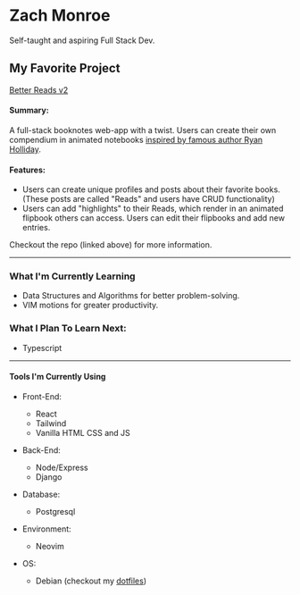 # Zach Monroe

Self-taught and aspiring Full Stack Dev.

## My Favorite Project
[Better Reads v2](https://github.com/zach-monroe/betterReadsv2)

#### Summary:
A full-stack booknotes web-app with a twist.
Users can create their own compendium in animated notebooks [inspired by famous author Ryan Holliday](https://www.youtube.com/watch?v=gT1EExZkzMM).

#### Features:
- Users can create unique profiles and posts about their favorite books. (These posts are called "Reads" and users have CRUD functionality)
- Users can add "highlights" to their Reads, which render in an animated flipbook others can access. Users can edit their flipbooks and add new entries.

Checkout the repo (linked above) for more information.

---


### What I'm Currently Learning
- Data Structures and Algorithms for better problem-solving.
- VIM motions for greater productivity.

### What I Plan To Learn Next:
- Typescript

---

#### Tools I'm Currently Using

- Front-End:
  - React
  - Tailwind
  - Vanilla HTML CSS and JS

- Back-End:
    - Node/Express
    - Django

- Database:
    - Postgresql
  
- Environment:
  - Neovim

- OS:
    - Debian (checkout my [dotfiles](https://github.com/zach-monroe/deb-dots))








<!---
zach-monroe/zach-monroe is a ✨ special ✨ repository because its `README.md` (this file) appears on your GitHub profile.
You can click the Preview link to take a look at your changes.
--->
